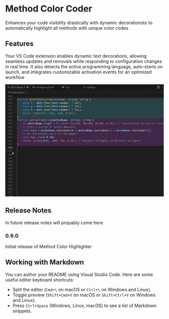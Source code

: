 # Method Color Coder

Enhances your code visibility drastically with dynamic decorationsto to automatically highlight all methods with unique color codes

## Features

Your VS Code extension enables dynamic text decorations, allowing seamless updates and removals while responding to configuration changes in real time. It also detects the active programming language, auto-starts on launch, and integrates customizable activation events for an optimized workflow

![Usage example](DemoGifPlugin.gif)

## Release Notes
In future release notes will propably come here 

### 0.9.0

Initial release of Method Color Highlighter

## Working with Markdown

You can author your README using Visual Studio Code. Here are some useful editor keyboard shortcuts:

* Split the editor (`Cmd+\` on macOS or `Ctrl+\` on Windows and Linux).
* Toggle preview (`Shift+Cmd+V` on macOS or `Shift+Ctrl+V` on Windows and Linux).
* Press `Ctrl+Space` (Windows, Linux, macOS) to see a list of Markdown snippets.

